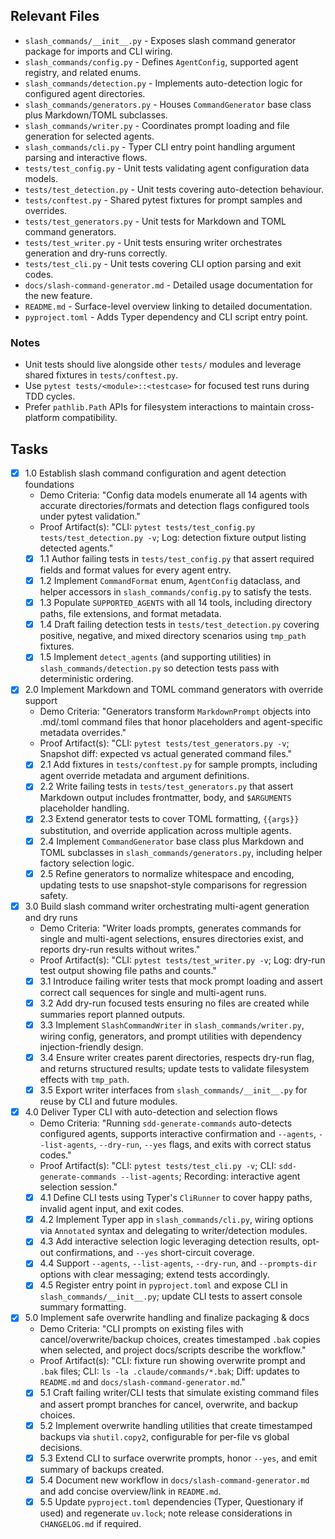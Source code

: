 ## Relevant Files

- `slash_commands/__init__.py` - Exposes slash command generator package for imports and CLI wiring.
- `slash_commands/config.py` - Defines `AgentConfig`, supported agent registry, and related enums.
- `slash_commands/detection.py` - Implements auto-detection logic for configured agent directories.
- `slash_commands/generators.py` - Houses `CommandGenerator` base class plus Markdown/TOML subclasses.
- `slash_commands/writer.py` - Coordinates prompt loading and file generation for selected agents.
- `slash_commands/cli.py` - Typer CLI entry point handling argument parsing and interactive flows.
- `tests/test_config.py` - Unit tests validating agent configuration data models.
- `tests/test_detection.py` - Unit tests covering auto-detection behaviour.
- `tests/conftest.py` - Shared pytest fixtures for prompt samples and overrides.
- `tests/test_generators.py` - Unit tests for Markdown and TOML command generators.
- `tests/test_writer.py` - Unit tests ensuring writer orchestrates generation and dry-runs correctly.
- `tests/test_cli.py` - Unit tests covering CLI option parsing and exit codes.
- `docs/slash-command-generator.md` - Detailed usage documentation for the new feature.
- `README.md` - Surface-level overview linking to detailed documentation.
- `pyproject.toml` - Adds Typer dependency and CLI script entry point.

### Notes

- Unit tests should live alongside other `tests/` modules and leverage shared fixtures in `tests/conftest.py`.
- Use `pytest tests/<module>::<testcase>` for focused test runs during TDD cycles.
- Prefer `pathlib.Path` APIs for filesystem interactions to maintain cross-platform compatibility.

## Tasks

- [x] 1.0 Establish slash command configuration and agent detection foundations
  - Demo Criteria: "Config data models enumerate all 14 agents with accurate directories/formats and detection flags configured tools under pytest validation."
  - Proof Artifact(s): "CLI: `pytest tests/test_config.py tests/test_detection.py -v`; Log: detection fixture output listing detected agents."
  - [x] 1.1 Author failing tests in `tests/test_config.py` that assert required fields and format values for every agent entry.
  - [x] 1.2 Implement `CommandFormat` enum, `AgentConfig` dataclass, and helper accessors in `slash_commands/config.py` to satisfy the tests.
  - [x] 1.3 Populate `SUPPORTED_AGENTS` with all 14 tools, including directory paths, file extensions, and format metadata.
  - [x] 1.4 Draft failing detection tests in `tests/test_detection.py` covering positive, negative, and mixed directory scenarios using `tmp_path` fixtures.
  - [x] 1.5 Implement `detect_agents` (and supporting utilities) in `slash_commands/detection.py` so detection tests pass with deterministic ordering.

- [x] 2.0 Implement Markdown and TOML command generators with override support
  - Demo Criteria: "Generators transform `MarkdownPrompt` objects into .md/.toml command files that honor placeholders and agent-specific metadata overrides."
  - Proof Artifact(s): "CLI: `pytest tests/test_generators.py -v`; Snapshot diff: expected vs actual generated command files."
  - [x] 2.1 Add fixtures in `tests/conftest.py` for sample prompts, including agent override metadata and argument definitions.
  - [x] 2.2 Write failing tests in `tests/test_generators.py` that assert Markdown output includes frontmatter, body, and `$ARGUMENTS` placeholder handling.
  - [x] 2.3 Extend generator tests to cover TOML formatting, `{{args}}` substitution, and override application across multiple agents.
  - [x] 2.4 Implement `CommandGenerator` base class plus Markdown and TOML subclasses in `slash_commands/generators.py`, including helper factory selection logic.
  - [x] 2.5 Refine generators to normalize whitespace and encoding, updating tests to use snapshot-style comparisons for regression safety.

- [x] 3.0 Build slash command writer orchestrating multi-agent generation and dry runs
  - Demo Criteria: "Writer loads prompts, generates commands for single and multi-agent selections, ensures directories exist, and reports dry-run results without writes."
  - Proof Artifact(s): "CLI: `pytest tests/test_writer.py -v`; Log: dry-run test output showing file paths and counts."
  - [x] 3.1 Introduce failing writer tests that mock prompt loading and assert correct call sequences for single and multi-agent runs.
  - [x] 3.2 Add dry-run focused tests ensuring no files are created while summaries report planned outputs.
  - [x] 3.3 Implement `SlashCommandWriter` in `slash_commands/writer.py`, wiring config, generators, and prompt utilities with dependency injection-friendly design.
  - [x] 3.4 Ensure writer creates parent directories, respects dry-run flag, and returns structured results; update tests to validate filesystem effects with `tmp_path`.
  - [x] 3.5 Export writer interfaces from `slash_commands/__init__.py` for reuse by CLI and future modules.

- [x] 4.0 Deliver Typer CLI with auto-detection and selection flows
  - Demo Criteria: "Running `sdd-generate-commands` auto-detects configured agents, supports interactive confirmation and `--agents`, `--list-agents`, `--dry-run`, `--yes` flags, and exits with correct status codes."
  - Proof Artifact(s): "CLI: `pytest tests/test_cli.py -v`; CLI: `sdd-generate-commands --list-agents`; Recording: interactive agent selection session."
  - [x] 4.1 Define CLI tests using Typer's `CliRunner` to cover happy paths, invalid agent input, and exit codes.
  - [x] 4.2 Implement Typer app in `slash_commands/cli.py`, wiring options via `Annotated` syntax and delegating to writer/detection modules.
  - [x] 4.3 Add interactive selection logic leveraging detection results, opt-out confirmations, and `--yes` short-circuit coverage.
  - [x] 4.4 Support `--agents`, `--list-agents`, `--dry-run`, and `--prompts-dir` options with clear messaging; extend tests accordingly.
  - [x] 4.5 Register entry point in `pyproject.toml` and expose CLI in `slash_commands/__init__.py`; update CLI tests to assert console summary formatting.

- [x] 5.0 Implement safe overwrite handling and finalize packaging & docs
  - Demo Criteria: "CLI prompts on existing files with cancel/overwrite/backup choices, creates timestamped `.bak` copies when selected, and project docs/scripts describe the workflow."
  - Proof Artifact(s): "CLI: fixture run showing overwrite prompt and `.bak` files; CLI: `ls -la .claude/commands/*.bak`; Diff: updates to `README.md` and `docs/slash-command-generator.md`."
  - [x] 5.1 Craft failing writer/CLI tests that simulate existing command files and assert prompt branches for cancel, overwrite, and backup choices.
  - [x] 5.2 Implement overwrite handling utilities that create timestamped backups via `shutil.copy2`, configurable for per-file vs global decisions.
  - [x] 5.3 Extend CLI to surface overwrite prompts, honor `--yes`, and emit summary of backups created.
  - [x] 5.4 Document new workflow in `docs/slash-command-generator.md` and add concise overview/link in `README.md`.
  - [x] 5.5 Update `pyproject.toml` dependencies (Typer, Questionary if used) and regenerate `uv.lock`; note release considerations in `CHANGELOG.md` if required.
